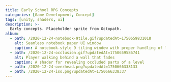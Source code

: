 ```yaml
---
title: Early School RPG Concepts
categories: [Game Development, Concept]
tags: [unity, shaders, ui]
description: >-
  Early concepts. Placeholder sprite from Octopath.
album:
  - path: /2020-12-24-notebook-9tile.gif?updatedAt=1750659831018
    alt: Seamless notebook paper UI window
    caption: A notebook-style 9 tiling window with proper handling of lines and pixel-art resolution.
  - path: /2020-12-24-occlusion.gif?updatedAt=1750659586741
    alt: Player walking behind a wall that fades
    caption: A shader for revealing occluded parts of a level
  - path: /2020-12-24-overhead.png?updatedAt=1750666338133
  - path: /2020-12-24-iso.png?updatedAt=1750666338337
---
```

